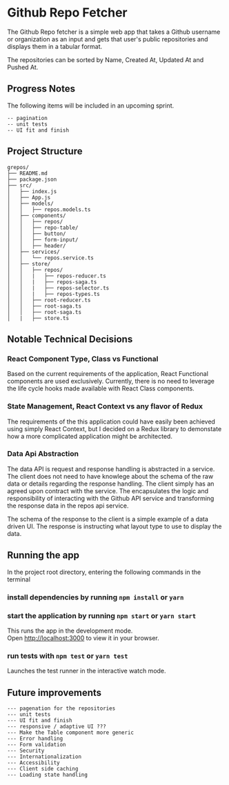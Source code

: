 # Github Repo Fetcher

The Github Repo fetcher is a simple web app that takes a Github username or organization as an input and gets that user's public repositories and displays them in a tabular format.

The repositories can be sorted by Name, Created At, Updated At and Pushed At.

## Progress Notes

The following items will be included in an upcoming sprint.
```
-- pagination
-- unit tests
-- UI fit and finish
```

## Project Structure

```
grepos/
├── README.md
├── package.json
├── src/
│   ├── index.js
│   ├── App.js
│   ├── models/
│   │   ├── repos.models.ts
│   ├── components/
│   │   ├── repos/
│   │   ├── repo-table/
│   │   ├── button/
│   │   ├── form-input/
│   │   ├── header/
│   ├── services/
│   │   └── repos.service.ts
│   ├── store/
│   │   ├── repos/
│   │   |   ├── repos-reducer.ts
│   │   |   ├── repos-saga.ts
│   │   |   ├── repos-selector.ts
│   │   |   ├── repos-types.ts
│   │   ├── root-reducer.ts
│   │   ├── root-saga.ts
│   │   ├── root-saga.ts
│   |   ├── store.ts
```

## Notable Technical Decisions

### React Component Type, Class vs Functional

Based on the current requirements of the application, React Functional components are used exclusively. Currently, there is no need to leverage the life cycle hooks made available with React Class components.

### State Management, React Context vs any flavor of Redux

The requirements of the this application could have easily been achieved using simply React Context, but I decided on a Redux library to demonstate how a more complicated application might be architected.

### Data Api Abstraction

The data API is request and response handling is abstracted in a service. The client does not need to have knowlege about the schema of the raw data or details regarding the response handling. The client simply has an agreed upon contract with the service. The encapsulates the logic and responsibility of interacting with the Github API service and transforming the response data in the repos api service.

The schema of the response to the client is a simple example of a data driven UI. The response is instructing what layout type to use to display the data.

## Running the app

In the project root directory, entering the following commands in the terminal

### install dependencies by running `npm install` or `yarn` 

### start the application by running `npm start` or `yarn start`

This runs the app in the development mode.\
Open [http://localhost:3000](http://localhost:3000) to view it in your browser.


### run tests with `npm test` or `yarn test`
Launches the test runner in the interactive watch mode.

## Future improvements
```
--- pagenation for the repositories
--- unit tests
--- UI fit and finish
--- responsive / adaptive UI ???
--- Make the Table component more generic
--- Error handling
--- Form validation
--- Security
--- Internationalization
--- Accessibility
--- Client side caching
--- Loading state handling
```
